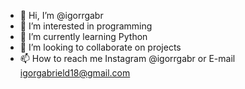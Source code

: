 - 👋 Hi, I’m @igorrgabr
- 👀 I’m interested in programming
- 🌱 I’m currently learning Python
- 💞️ I’m looking to collaborate on projects
- 📫 How to reach me Instagram @igorrgabr or E-mail igorgabrield18@gmail.com

<!---
igorrgabr/igorrgabr is a ✨ special ✨ repository because its `README.md` (this file) appears on your GitHub profile.
You can click the Preview link to take a look at your changes.
--->
